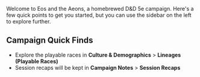 Welcome to Eos and the Aeons, a homebrewed D&D 5e campaign. Here's a few quick points to get you started, but you can use the sidebar on the left to explore further.

## Campaign Quick Finds
- Explore the playable races in **Culture & Demographics** > **Lineages (Playable Races)**
- Session recaps will be kept in **Campaign Notes** > **Session Recaps**